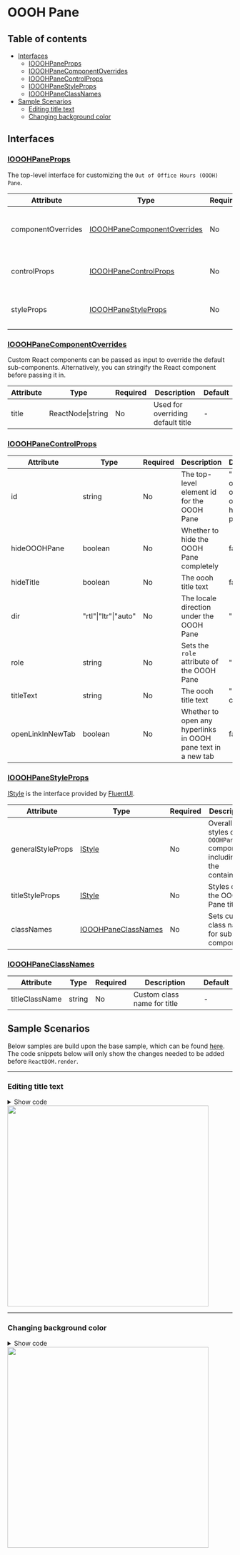 # OOOH Pane

## Table of contents

- [Interfaces](#interfaces)
  - [IOOOHPaneProps](#iooohpaneprops)
  - [IOOOHPaneComponentOverrides](#iooohpanecomponentoverrides)
  - [IOOOHPaneControlProps](#iooohpanecontrolprops)
  - [IOOOHPaneStyleProps](#iooohpanestyleprops)
  - [IOOOHPaneClassNames](#iooohpaneclassnames)
- [Sample Scenarios](#sample-scenarios)
  - [Editing title text](#editing-title-text)
  - [Changing background color](#changing-background-color)

## Interfaces

### [IOOOHPaneProps](https://github.com/microsoft/omnichannel-chat-widget/blob/main/chat-components/src/components/outofofficehourspane/interfaces/IOOOHPaneProps.ts)

The top-level interface for customizing the `Out of Office Hours (OOOH) Pane`.

| Attribute | Type | Required | Description | Default |
| - | - | - | - | - |
| componentOverrides     | [IOOOHPaneComponentOverrides](#iooohpanecomponentoverrides)     | No | Used for overriding default `OOOHPane` components | -
controlProps | [IOOOHPaneControlProps](#iooohpanecontrolprops) | No | Properties that control the element behariors | -
styleProps | [IOOOHPaneStyleProps](#iooohpanestyleprops) | No | Properties that control the element styles | -

### [IOOOHPaneComponentOverrides](https://github.com/microsoft/omnichannel-chat-widget/blob/main/chat-components/src/components/outofofficehourspane/interfaces/IOOOHPaneComponentOverrides.ts)

Custom React components can be passed as input to override the default sub-components. Alternatively, you can stringify the React component before passing it in.

| Attribute | Type | Required | Description | Default |
| - | - | - | - | - |
| title     | ReactNode\|string     | No | Used for overriding default title | -

### [IOOOHPaneControlProps](https://github.com/microsoft/omnichannel-chat-widget/blob/main/chat-components/src/components/outofofficehourspane/interfaces/IOOOHPaneControlProps.ts)

| Attribute | Type | Required | Description | Default |
| - | - | - | - | - |
| id     | string     | No | The top-level element id for the OOOH Pane | "lcw-out-of-office-hours-pane"
hideOOOHPane | boolean | No | Whether to hide the OOOH Pane completely | false
hideTitle | boolean | No | The oooh title text | false
dir | "rtl"\|"ltr"\|"auto" | No | The locale direction under the OOOH Pane | "auto"
role | string | No | Sets the `role` attribute of the OOOH Pane | "alert"
titleText | string | No | The oooh title text | "Close chat"
openLinkInNewTab | boolean | No | Whether to open any hyperlinks in OOOH pane text in a new tab | false

### [IOOOHPaneStyleProps](https://github.com/microsoft/omnichannel-chat-widget/blob/main/chat-components/src/components/outofofficehourspane/interfaces/IOOOHPaneStyleProps.ts)

[IStyle](https://github.com/microsoft/fluentui/blob/master/packages/merge-styles/src/IStyle.ts) is the interface provided by [FluentUI](https://developer.microsoft.com/en-us/fluentui#/).

| Attribute | Type | Required | Description | Default |
| - | - | - | - | - |
| generalStyleProps | [IStyle](https://github.com/microsoft/fluentui/blob/master/packages/merge-styles/src/IStyle.ts) | No | Overall styles of the `OOOHPane` component, including the container | [defaultOOOHPaneGeneralStyles](https://github.com/microsoft/omnichannel-chat-widget/blob/main/chat-components/src/components/outofofficehourspane/common/defaultProps/defaultStyles/defaultOOOHPaneGeneralStyles.ts) |
| titleStyleProps | [IStyle](https://github.com/microsoft/fluentui/blob/master/packages/merge-styles/src/IStyle.ts) | No | Styles of the OOOH Pane title | [defaultOOOHPaneTitleStyles](https://github.com/microsoft/omnichannel-chat-widget/blob/main/chat-components/src/components/outofofficehourspane/common/defaultProps/defaultStyles/defaultOOOHPaneTitleStyles.ts) |
| classNames | [IOOOHPaneClassNames](#iooohpaneclassnames) | No | Sets custom class names for sub-components | - |

### [IOOOHPaneClassNames](https://github.com/microsoft/omnichannel-chat-widget/blob/main/chat-components/src/components/outofofficehourspane/interfaces/IOOOHPaneClassNames.ts)

| Attribute | Type | Required | Description | Default |
| - | - | - | - | - |
| titleClassName | string | No | Custom class name for title | -

## Sample Scenarios

Below samples are build upon the base sample, which can be found [here](https://github.com/microsoft/omnichannel-chat-widget#example-usage). The code snippets below will only show the changes needed to be added before `ReactDOM.render`.

--------------------------------

### Editing title text

<details>
    <summary>Show code</summary>

```tsx
...
liveChatWidgetProps = {
    ...liveChatWidgetProps,
    ooohPaneProps: {
        controlProps: {
            titleText: "Please close the conversation. It is outside office hours."
        }
    }
};
...
```

</details>

<img src="../.attachments/customizations-oooh-pane-hide-subtitle.png" width="450">

--------------------------------

### Changing background color

<details>
    <summary>Show code</summary>

```tsx
...
liveChatWidgetProps = {
    ...liveChatWidgetProps,
    ooohPaneProps: {
        styleProps: {
            backgroundColor: "#777777"
        }
    }
};
...
```

</details>

<img src="../.attachments/customizations-oooh-pane-customize-overall.gif" width="450">
